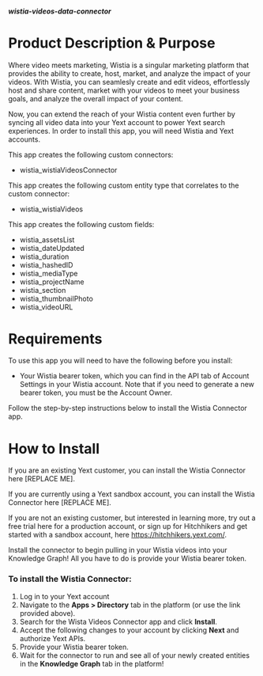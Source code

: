 ##### wistia-videos-data-connector

# Product Description & Purpose

Where video meets marketing, Wistia is a singular marketing platform that
provides the ability to create, host, market, and analyze the impact of your
videos. With Wistia, you can seamlesly create and edit videos, effortlessly host
and share content, market with your videos to meet your business goals, and
analyze the overall impact of your content.

Now, you can extend the reach of your Wistia content even further by syncing all
video data into your Yext account to power Yext search experiences. In order to
install this app, you will need Wistia and Yext accounts.

This app creates the following custom connectors:

- wistia_wistiaVideosConnector

This app creates the following custom entity type that correlates to the custom
connector:

- wistia_wistiaVideos

This app creates the following custom fields:

- wistia_assetsList
- wistia_dateUpdated
- wistia_duration
- wistia_hashedID
- wistia_mediaType
- wistia_projectName
- wistia_section
- wistia_thumbnailPhoto
- wistia_videoURL

# Requirements

To use this app you will need to have the following before you install:

- Your Wistia bearer token, which you can find in the API tab of Account
  Settings in your Wistia account. Note that if you need to generate a new bearer token,
  you must be the Account Owner.

Follow the step-by-step instructions below to install the Wistia Connector
app.

# How to Install

If you are an existing Yext customer, you can install the Wistia Connector here
[REPLACE ME].

If you are currently using a Yext sandbox account, you can install the Wistia
Connector here [REPLACE ME].

If you are not an existing customer, but interested in learning more, try out a
free trial here for a production account, or sign up for Hitchhikers and get
started with a sandbox account, here <https://hitchhikers.yext.com/>. 

Install the connector to begin pulling in your Wistia videos into your Knowledge
Graph! All you have to do is provide your Wistia bearer token.

### To install the Wistia Connector:

1. Log in to your Yext account
2. Navigate to the **Apps > Directory** tab in the platform (or use the link
   provided above).
3. Search for the Wista Videos Connector app and click **Install**.
4. Accept the following changes to your account by clicking **Next** and
   authorize Yext APIs.
5. Provide your Wistia bearer token.
6. Wait for the connector to run and see all of your newly created entities in
   the **Knowledge Graph** tab in the platform!
